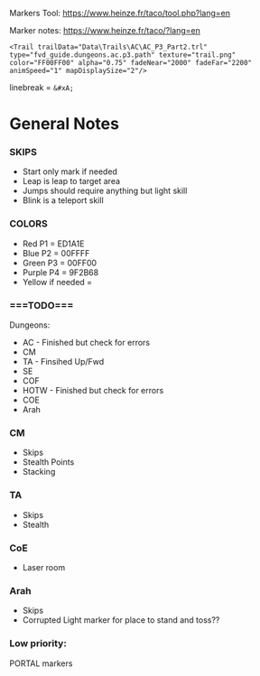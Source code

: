 Markers Tool: https://www.heinze.fr/taco/tool.php?lang=en

Marker notes: https://www.heinze.fr/taco/?lang=en



```
<Trail trailData="Data\Trails\AC\AC_P3_Part2.trl" type="fvd_guide.dungeons.ac.p3.path" texture="trail.png" color="FF00FF00" alpha="0.75" fadeNear="2000" fadeFar="2200" animSpeed="1" mapDisplaySize="2"/>
```

linebreak = `&#xA;`

# General Notes

### SKIPS
- Start only mark if needed
- Leap is leap to target area
- Jumps should require anything but light skill
- Blink is a teleport skill

### COLORS
- Red P1  = ED1A1E
- Blue P2 = 00FFFF
- Green P3 = 00FF00
- Purple P4 = 9F2B68
- Yellow if needed = 



### ===TODO===

Dungeons:

- AC - Finished but check for errors
- CM 
- TA - Finsihed Up/Fwd
- SE
- COF
- HOTW - Finished but check for errors
- COE
- Arah

### CM
* Skips
* Stealth Points
* Stacking

### TA
* Skips
* Stealth


### CoE
* Laser room


### Arah
* Skips 
* Corrupted Light marker for place to stand and toss??


### Low priority:
PORTAL markers

